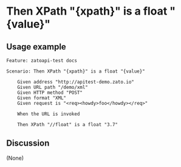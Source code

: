 
Then XPath "{xpath}" is a float "{value}"
=============================================================================================================

Usage example
-------------

```
Feature: zatoapi-test docs

Scenario: Then XPath "{xpath}" is a float "{value}"

    Given address "http://apitest-demo.zato.io"
    Given URL path "/demo/xml"
    Given HTTP method "POST"
    Given format "XML"
    Given request is "<req><howdy>foo</howdy></req>"

    When the URL is invoked

    Then XPath "//float" is a float "3.7"
```

Discussion
----------

(None)
